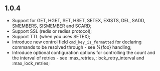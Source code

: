 ## 1.0.4
 - Support for GET, HGET, SET, HSET, SETEX, EXISTS, DEL, SADD, SMEMBERS, SISMEMBER and SCARD;
 - Support SSL (redis or rediss protocol);
 - Support TTL (when you uses SETEX);
 - Introduce new control field `cmd_key_is_formatted` for declaring commands
   to be resolved through - see %{foo} handling;
 - Introduce optional configuration options for controlling the count and
   the interval of retries - see :max_retries, :lock_retry_interval and
   :max_lock_retries;
